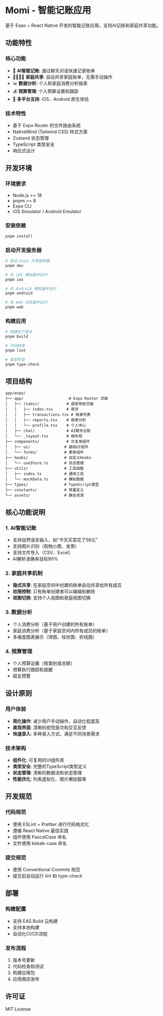 # Momi - 智能记账应用

基于 Expo + React Native 开发的智能记账应用，支持AI记账和家庭共享功能。

## 功能特性

### 核心功能

- 🤖 **AI智能记账**: 通过聊天对话快速记录账单
- 👨‍👩‍👧‍👦 **家庭共享**: 自动共享家庭账单，无需手动操作
- 📊 **数据分析**: 个人和家庭消费分析报表
- 💰 **预算管理**: 个人预算设置和跟踪
- 📱 **多平台支持**: iOS、Android 原生体验

### 技术特性

- 基于 Expo Router 的文件路由系统
- NativeWind (Tailwind CSS) 样式方案
- Zustand 状态管理
- TypeScript 类型安全
- 响应式设计

## 开发环境

### 环境要求

- Node.js >= 18
- pnpm >= 8
- Expo CLI
- iOS Simulator / Android Emulator

### 安装依赖

```bash
pnpm install
```

### 启动开发服务器

```bash
# 启动 Expo 开发服务器
pnpm dev

# 在 iOS 模拟器中运行
pnpm ios

# 在 Android 模拟器中运行
pnpm android

# 在 Web 浏览器中运行
pnpm web
```

### 构建应用

```bash
# 构建生产版本
pnpm build

# 代码检查
pnpm lint

# 类型检查
pnpm type-check
```

## 项目结构

```
app/expo/
├── app/                    # Expo Router 页面
│   ├── (tabs)/            # 底部导航页面
│   │   ├── index.tsx      # 首页
│   │   ├── transactions.tsx # 账单列表
│   │   ├── reports.tsx    # 报表分析
│   │   └── profile.tsx    # 个人中心
│   ├── chat/              # AI聊天记账
│   └── _layout.tsx        # 根布局
├── components/            # 可复用组件
│   ├── ui/               # 基础UI组件
│   └── forms/            # 表单组件
├── hooks/                # 自定义Hooks
│   └── useStore.ts       # 状态管理
├── utils/                # 工具函数
│   ├── index.ts          # 通用工具
│   └── mockData.ts       # 模拟数据
├── types/                # TypeScript类型
├── constants/            # 常量定义
└── assets/               # 静态资源
```

## 核心功能说明

### 1. AI智能记账

- 支持自然语言输入，如"今天买菜花了58元"
- 支持图片识别（购物小票、发票）
- 支持文件导入（CSV、Excel）
- AI解析准确率目标90%

### 2. 家庭共享机制

- **隐式共享**: 在家庭空间中创建的账单自动共享给所有成员
- **权限控制**: 只有账单创建者可以编辑和删除
- **视图切换**: 支持个人视图和家庭视图切换

### 3. 数据分析

- 个人消费分析（基于用户创建的所有账单）
- 家庭消费分析（基于家庭空间内所有成员的账单）
- 多维度图表展示（饼图、柱状图、折线图）

### 4. 预算管理

- 个人预算设置（按类别或总额）
- 预算执行跟踪和提醒
- 超支预警

## 设计原则

### 用户体验

- **简化操作**: 减少用户手动操作，自动化程度高
- **直观界面**: 清晰的视觉层次和交互反馈
- **快速录入**: 多种录入方式，满足不同场景需求

### 技术架构

- **组件化**: 可复用的UI组件库
- **类型安全**: 完整的TypeScript类型定义
- **状态管理**: 清晰的数据流和状态管理
- **性能优化**: 列表虚拟化、图片懒加载等

## 开发规范

### 代码规范

- 使用 ESLint + Prettier 进行代码格式化
- 遵循 React Native 最佳实践
- 组件使用 PascalCase 命名
- 文件使用 kebab-case 命名

### 提交规范

- 使用 Conventional Commits 规范
- 提交前自动运行 lint 和 type-check

## 部署

### 构建配置

- 支持 EAS Build 云构建
- 支持本地构建
- 自动化CI/CD流程

### 发布流程

1. 版本号更新
2. 代码检查和测试
3. 构建应用包
4. 应用商店发布

## 许可证

MIT License
